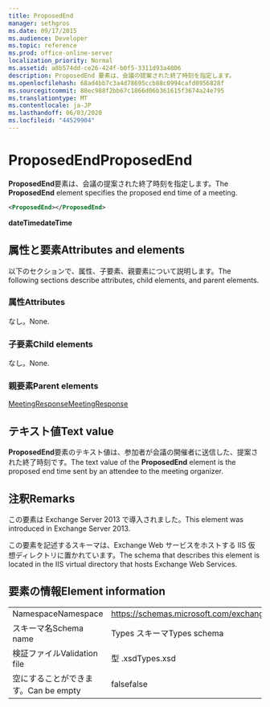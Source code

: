 ```yaml
---
title: ProposedEnd
manager: sethgros
ms.date: 09/17/2015
ms.audience: Developer
ms.topic: reference
ms.prod: office-online-server
localization_priority: Normal
ms.assetid: a8b574dd-ce26-424f-b0f5-3311d93a4806
description: ProposedEnd 要素は、会議の提案された終了時刻を指定します。
ms.openlocfilehash: 68ad4bb7c3a4d78695ccb88c0994cafd0956828f
ms.sourcegitcommit: 88ec988f2bb67c1866d06b361615f3674a24e795
ms.translationtype: MT
ms.contentlocale: ja-JP
ms.lasthandoff: 06/03/2020
ms.locfileid: "44529904"
---
```

# <a name="proposedend"></a><span data-ttu-id="d471b-103">ProposedEnd</span><span class="sxs-lookup"><span data-stu-id="d471b-103">ProposedEnd</span></span>

<span data-ttu-id="d471b-104">**ProposedEnd**要素は、会議の提案された終了時刻を指定します。</span><span class="sxs-lookup"><span data-stu-id="d471b-104">The **ProposedEnd** element specifies the proposed end time of a meeting.</span></span> 
  
```XML
<ProposedEnd></ProposedEnd>
```

 <span data-ttu-id="d471b-105">**dateTime**</span><span class="sxs-lookup"><span data-stu-id="d471b-105">**dateTime**</span></span>
## <a name="attributes-and-elements"></a><span data-ttu-id="d471b-106">属性と要素</span><span class="sxs-lookup"><span data-stu-id="d471b-106">Attributes and elements</span></span>

<span data-ttu-id="d471b-107">以下のセクションで、属性、子要素、親要素について説明します。</span><span class="sxs-lookup"><span data-stu-id="d471b-107">The following sections describe attributes, child elements, and parent elements.</span></span>
  
### <a name="attributes"></a><span data-ttu-id="d471b-108">属性</span><span class="sxs-lookup"><span data-stu-id="d471b-108">Attributes</span></span>

<span data-ttu-id="d471b-109">なし。</span><span class="sxs-lookup"><span data-stu-id="d471b-109">None.</span></span>
  
### <a name="child-elements"></a><span data-ttu-id="d471b-110">子要素</span><span class="sxs-lookup"><span data-stu-id="d471b-110">Child elements</span></span>

<span data-ttu-id="d471b-111">なし。</span><span class="sxs-lookup"><span data-stu-id="d471b-111">None.</span></span>
  
### <a name="parent-elements"></a><span data-ttu-id="d471b-112">親要素</span><span class="sxs-lookup"><span data-stu-id="d471b-112">Parent elements</span></span>

[<span data-ttu-id="d471b-113">MeetingResponse</span><span class="sxs-lookup"><span data-stu-id="d471b-113">MeetingResponse</span></span>](meetingresponse.md)
  
## <a name="text-value"></a><span data-ttu-id="d471b-114">テキスト値</span><span class="sxs-lookup"><span data-stu-id="d471b-114">Text value</span></span>

<span data-ttu-id="d471b-115">**ProposedEnd**要素のテキスト値は、参加者が会議の開催者に送信した、提案された終了時刻です。</span><span class="sxs-lookup"><span data-stu-id="d471b-115">The text value of the **ProposedEnd** element is the proposed end time sent by an attendee to the meeting organizer.</span></span> 
  
## <a name="remarks"></a><span data-ttu-id="d471b-116">注釈</span><span class="sxs-lookup"><span data-stu-id="d471b-116">Remarks</span></span>

<span data-ttu-id="d471b-117">この要素は Exchange Server 2013 で導入されました。</span><span class="sxs-lookup"><span data-stu-id="d471b-117">This element was introduced in Exchange Server 2013.</span></span>
  
<span data-ttu-id="d471b-118">この要素を記述するスキーマは、Exchange Web サービスをホストする IIS 仮想ディレクトリに置かれています。</span><span class="sxs-lookup"><span data-stu-id="d471b-118">The schema that describes this element is located in the IIS virtual directory that hosts Exchange Web Services.</span></span>
  
## <a name="element-information"></a><span data-ttu-id="d471b-119">要素の情報</span><span class="sxs-lookup"><span data-stu-id="d471b-119">Element information</span></span>

|||
|:-----|:-----|
|<span data-ttu-id="d471b-120">Namespace</span><span class="sxs-lookup"><span data-stu-id="d471b-120">Namespace</span></span>  <br/> |https://schemas.microsoft.com/exchange/services/2006/types  <br/> |
|<span data-ttu-id="d471b-121">スキーマ名</span><span class="sxs-lookup"><span data-stu-id="d471b-121">Schema name</span></span>  <br/> |<span data-ttu-id="d471b-122">Types スキーマ</span><span class="sxs-lookup"><span data-stu-id="d471b-122">Types schema</span></span>  <br/> |
|<span data-ttu-id="d471b-123">検証ファイル</span><span class="sxs-lookup"><span data-stu-id="d471b-123">Validation file</span></span>  <br/> |<span data-ttu-id="d471b-124">型 .xsd</span><span class="sxs-lookup"><span data-stu-id="d471b-124">Types.xsd</span></span>  <br/> |
|<span data-ttu-id="d471b-125">空にすることができます。</span><span class="sxs-lookup"><span data-stu-id="d471b-125">Can be empty</span></span>  <br/> |<span data-ttu-id="d471b-126">false</span><span class="sxs-lookup"><span data-stu-id="d471b-126">false</span></span>  <br/> |
   


